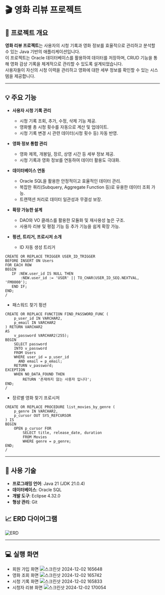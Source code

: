 
# 🎬 영화 리뷰 프로젝트

## 📖 **프로젝트 개요**  
**영화 리뷰 프로젝트**는 사용자의 시청 기록과 영화 정보를 효율적으로 관리하고 분석할 수 있는 Java 기반의 애플리케이션입니다.  
이 프로젝트는 Oracle 데이터베이스를 활용하여 데이터를 저장하며, CRUD 기능을 통해 영화 감상 기록을 체계적으로 관리할 수 있도록 설계되었습니다.  
사용자들이 자신의 시청 이력을 관리하고 영화에 대한 세부 정보를 확인할 수 있는 시스템을 제공합니다.

---

## 💡 **주요 기능**  
- **사용자 시청 기록 관리**  
  - 시청 기록 조회, 추가, 수정, 삭제 기능 제공.  
  - 영화별 총 시청 횟수를 자동으로 계산 및 업데이트.  
  - 시청 기록 변경 시 관련 데이터(시청 횟수 등) 자동 반영.

- **영화 정보 통합 관리**  
  - 영화 제목, 개봉일, 장르, 상영 시간 등 세부 정보 제공.  
  - 시청 기록과 영화 정보를 연동하여 데이터 활용도 극대화.

- **데이터베이스 연동**  
  - Oracle SQL을 활용한 안정적이고 효율적인 데이터 관리.  
  - 복잡한 쿼리(Subquery, Aggregate Function 등)로 유용한 데이터 조회 가능.  
  - 트랜잭션 처리로 데이터 일관성과 무결성 보장.

- **확장 가능한 설계**  
  - DAO와 VO 클래스를 활용한 모듈화 및 재사용성 높은 구조.  
  - 사용자 리뷰 및 평점 기능 등 추가 기능을 쉽게 확장 가능.

- **펑션, 트리거, 프로시저 소개**
  - ID 자동 생성 트리거
 ```
CREATE OR REPLACE TRIGGER USER_ID_TRIGGER
BEFORE INSERT ON Users
FOR EACH ROW
BEGIN
    IF :NEW.user_id IS NULL THEN
        :NEW.user_id := 'USER' || TO_CHAR(USER_ID_SEQ.NEXTVAL, 'FM0000');
    END IF;
END;
/
```
 - 패스워드 찾기 펑션
```
CREATE OR REPLACE FUNCTION FIND_PASSWORD_FUNC (
    p_user_id IN VARCHAR2,
    p_email IN VARCHAR2
) RETURN VARCHAR2
AS
    v_password VARCHAR2(255);
BEGIN
    SELECT password
    INTO v_password
    FROM Users
    WHERE user_id = p_user_id
      AND email = p_email;
    RETURN v_password;
EXCEPTION
    WHEN NO_DATA_FOUND THEN
        RETURN '존재하지 않는 사용자 입니다';
END;
/
```
 - 장르별 영화 찾기 프로시저
```
CREATE OR REPLACE PROCEDURE list_movies_by_genre (
    p_genre IN VARCHAR2,
    p_cursor OUT SYS_REFCURSOR
) IS
BEGIN
    OPEN p_cursor FOR
        SELECT title, release_date, duration
        FROM Movies
        WHERE genre = p_genre;
END;
/
```

---

## 🚀 **사용 기술**  
- **프로그래밍 언어**: Java 21 (JDK 21.0.4)  
- **데이터베이스**: Oracle SQL  
- **개발 도구**: Eclipse 4.32.0
- **형상 관리**: Git

## 📈 **ERD 다이어그램**
![ERD](https://github.com/user-attachments/assets/3914a11e-ec5a-46f1-9e3e-0483e9fcc6da)

---

## 💻 **실행 화면**
- 회원 가입 화면
![스크린샷 2024-12-02 165648](https://github.com/user-attachments/assets/db661916-6f4f-492d-934f-8ed1181b59f5)
- 영화 조회 화면
![스크린샷 2024-12-02 165742](https://github.com/user-attachments/assets/40813d18-7d25-4dd9-9666-1351d8cc3254)
- 시청 기록 화면
![스크린샷 2024-12-02 165833](https://github.com/user-attachments/assets/396904df-568a-43d8-b16b-2c3265df36f5)
- 시청자 리뷰 화면
![스크린샷 2024-12-02 170054](https://github.com/user-attachments/assets/a125d7eb-f486-4d9c-be08-f6e7aab4eec8)

